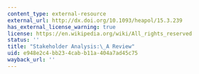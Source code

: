 ```yaml
---
content_type: external-resource
external_url: http://dx.doi.org/10.1093/heapol/15.3.239
has_external_license_warning: true
license: https://en.wikipedia.org/wiki/All_rights_reserved
status: ''
title: "Stakeholder Analysis:\_A Review"
uid: e948e2c4-bb23-4cab-b11a-404a7ad45c75
wayback_url: ''
---
```

